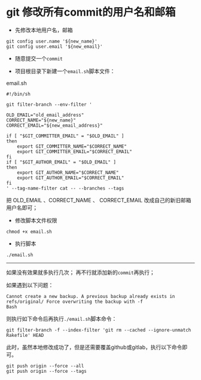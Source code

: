 # git 修改所有commit的用户名和邮箱

* 先修改本地用户名，邮箱

```
git config user.name '${new_name}'
git config user.email '${new_email}'
```

* 随意提交一个`commit`

* 项目根目录下新建一个`email.sh`脚本文件：

email.sh
```
#!/bin/sh

git filter-branch --env-filter '

OLD_EMAIL="old_email_address"
CORRECT_NAME="${new_name}"
CORRECT_EMAIL="${new_email_address}"

if [ "$GIT_COMMITTER_EMAIL" = "$OLD_EMAIL" ]
then
    export GIT_COMMITTER_NAME="$CORRECT_NAME"
    export GIT_COMMITTER_EMAIL="$CORRECT_EMAIL"
fi
if [ "$GIT_AUTHOR_EMAIL" = "$OLD_EMAIL" ]
then
    export GIT_AUTHOR_NAME="$CORRECT_NAME"
    export GIT_AUTHOR_EMAIL="$CORRECT_EMAIL"
fi
' --tag-name-filter cat -- --branches --tags
```

把 OLD_EMAIL 、CORRECT_NAME 、 CORRECT_EMAIL 改成自己的新旧邮箱用户名即可；

* 修改脚本文件权限

```
chmod +x email.sh
```

* 执行脚本

```
./email.sh
```
---

如果没有效果就多执行几次；
再不行就添加新的`commit`再执行；

如果遇到以下问题：

```
Cannot create a new backup. A previous backup already exists in refs/original/ Force overwriting the backup with -f
Bash
```

则执行如下命令后再执行`./email.sh`脚本命令：

```
git filter-branch -f --index-filter 'git rm --cached --ignore-unmatch Rakefile' HEAD
```

此时，虽然本地修改成功了，但是还需要覆盖github或gitlab，执行以下命令即可。

```
git push origin --force --all
git push origin --force --tags
```
